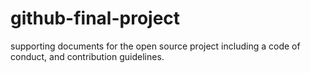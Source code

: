 # github-final-project
supporting documents for the open source project including a code of conduct, and contribution guidelines. 
